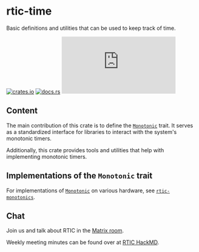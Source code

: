 # rtic-time

Basic definitions and utilities that can be used to keep track of time.

[![crates.io](https://img.shields.io/crates/v/rtic-time)](https://crates.io/crates/rtic-time)
[![docs.rs](https://docs.rs/rtic-time/badge.svg)](https://docs.rs/rtic-time)
[![matrix](https://img.shields.io/matrix/rtic:matrix.org)](https://matrix.to/#/#rtic:matrix.org)


## Content

The main contribution of this crate is to define the [`Monotonic`](https://docs.rs/rtic-time/latest/rtic_time/trait.Monotonic.html) trait. It serves as a standardized interface for libraries to interact with the system's monotonic timers.

Additionally, this crate provides tools and utilities that help with implementing monotonic timers.

## Implementations of the `Monotonic` trait

For implementations of [`Monotonic`](https://docs.rs/rtic-time/latest/rtic_time/trait.Monotonic.html)
on various hardware, see [`rtic-monotonics`](https://docs.rs/rtic-monotonics/).


## Chat

Join us and talk about RTIC in the [Matrix room][matrix-room].

Weekly meeting minutes can be found over at [RTIC HackMD][hackmd].

[matrix-room]: https://matrix.to/#/#rtic:matrix.org
[hackmd]: https://rtic.rs/meeting
